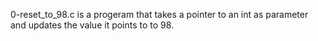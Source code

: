 0-reset_to_98.c is a progeram that takes a pointer to an int as parameter and updates the value it points to to 98.
